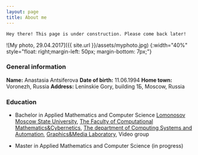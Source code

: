 ```yaml
---
layout: page
title: About me
---
```


``Hey there! This page is under construction. Please come back later!``

![My photo, 29.04.2017]({{ site.url }}/assets/myphoto.jpg) {:width="40%" style="float: right;margin-left: 50px; margin-bottom: 7px;"}
### General information
**Name:** Anastasia Antsiferova
**Date of birth:** 11.06.1994
**Home town:** Voronezh, Russia
**Address:** Leninskie Gory, building 1Б, Moscow, Russia
### Education
* Bachelor in Applied Mathematics and Computer Science [Lomonosov Moscow State University][MSU], [The Faculty of Computational Mathematics&Cybernetics][CS MSU], [The department of Computing Systems and Automation][ASVK], [Graphics&Media Laboratory][GML], Video group
* Master in Applied Mathematics and Computer Science (in progress)

   [MSU]: https://www.msu.ru/en/
   [CS MSU]: https://cs.msu.ru/en
   [ASVK]: https://cs.msu.ru/en/departments/asvk
   [GML]: https://graphics.cs.msu.ru/en
   [COMPRESSION]: http://compression.ru/index_en.htm
   [FACEBOOK]: https://www.facebook.com/anastasia.antsiferova
   [VK]: https://vk.com/keep_talking
   [VK_group]: https://vk.com/keep__talking
